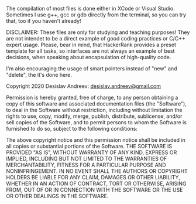 The compilation of most files is done either in XCode or Visual Studio. Sometimes I use g++, gcc or gdb directly from the terminal, so you can try that, too if you haven't already!

DISCLAIMER: These files are only for studying and teaching purposes!
They are not intendet to be a direct example of good coding practices 
or C/C++ expert usage. Please, bear in mind, that HackerRank provides
a preset template for all tasks, so interfaces are not always an example
of best decisions, when speaking about encapsulation of high-quality code.

I'm also encouraging the usage of smart pointers instead of "new" and "delete",
the it's done here.


Copyright 2020 Desislav Andreev: desislav.andreev@gmail.com

Permission is hereby granted, free of charge, to any person obtaining a copy of this software and associated documentation files (the "Software"), to deal in the Software without restriction, including without limitation the rights to use, copy, modify, merge, publish, distribute, sublicense, and/or sell copies of the Software, and to permit persons to whom the Software is furnished to do so, subject to the following conditions:

The above copyright notice and this permission notice shall be included in all copies or substantial portions of the Software.
THE SOFTWARE IS PROVIDED "AS IS", WITHOUT WARRANTY OF ANY KIND, EXPRESS OR IMPLIED, INCLUDING BUT NOT LIMITED TO THE WARRANTIES OF MERCHANTABILITY, FITNESS FOR A PARTICULAR PURPOSE AND NONINFRINGEMENT. IN NO EVENT SHALL THE AUTHORS OR COPYRIGHT HOLDERS BE LIABLE FOR ANY CLAIM, DAMAGES OR OTHER LIABILITY, WHETHER IN AN ACTION OF CONTRACT, TORT OR OTHERWISE, ARISING FROM, OUT OF OR IN CONNECTION WITH THE SOFTWARE OR THE USE OR OTHER DEALINGS IN THE SOFTWARE.
